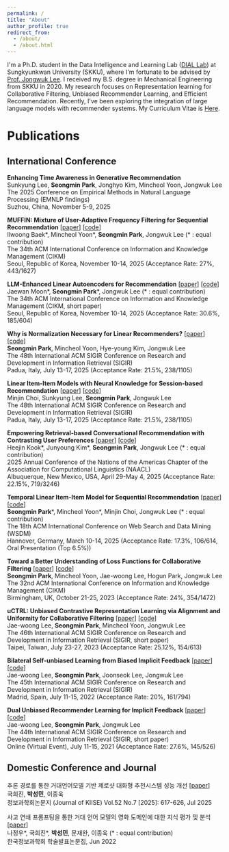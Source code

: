 ```yaml
---
permalink: /
title: "About"
author_profile: true
redirect_from: 
  - /about/
  - /about.html
---
```


I'm a Ph.D. student in the Data Intelligence and Learning Lab ([DIAL Lab](https://dial.skku.edu/)) at Sungkyunkwan University (SKKU), where I'm fortunate to be advised by [Prof. Jongwuk Lee](https://jongwuklee.weebly.com/). I received my B.S. degree in Mechanical Engineering from SKKU in 2020.
My research focuses on Representation learning for Collaborative Filtering, Unbiased Recommender Learning, and Efficient Recommendation. Recently, I've been exploring the integration of large language models with recommender systems. My Curriculum Vitae is [Here](https://drive.google.com/file/d/11kbKMCKhrXcM2FQbfn7-_uPet-62jPyO/view?usp=sharing).

# Publications
## International Conference

**Enhancing Time Awareness in Generative Recommendation** <br>
Sunkyung Lee, **Seongmin Park**, Jonghyo Kim, Mincheol Yoon, Jongwuk Lee <br>
The 2025 Conference on Empirical Methods in Natural Language Processing (EMNLP findings) <br>
Suzhou, China, November 5-9, 2025

**MUFFIN: Mixture of User-Adaptive Frequency Filtering for Sequential Recommendation** [[paper](https://arxiv.org/abs/2508.13670)] [[code](https://github.com/ilwoong100/MUFFIN)] <br>
Ilwoong Baek\*, Mincheol Yoon\*, **Seongmin Park**, Jongwuk Lee (* : equal contribution) <br>
The 34th ACM International Conference on Information and Knowledge Management (CIKM) <br>
Seoul, Republic of Korea, November 10-14, 2025 (Acceptance Rate: 27%, 443/1627)

**LLM-Enhanced Linear Autoencoders for Recommendation** [[paper](https://arxiv.org/abs/2508.13500)] [[code](https://github.com/jaewan7599/L3AE_CIKM2025)] <br>
Jaewan Moon\*, **Seongmin Park**\*, Jongwuk Lee (* : equal contribution) <br>
The 34th ACM International Conference on Information and Knowledge Management (CIKM, short paper) <br>
Seoul, Republic of Korea, November 10-14, 2025 (Acceptance Rate: 30.6%, 185/604)

**Why is Normalization Necessary for Linear Recommenders?** [[paper](https://arxiv.org/abs/2504.05805)] [[code](https://github.com/psm1206/DAN)] <br>
**Seongmin Park**, Mincheol Yoon, Hye-young Kim, Jongwuk Lee <br>
The 48th International ACM SIGIR Conference on Research and Development in Information Retrieval (SIGIR) <br>
Padua, Italy, July 13-17, 2025 (Acceptance Rate: 21.5%, 238/1105)

**Linear Item-Item Models with Neural Knowledge for Session-based Recommendation** [[paper](https://arxiv.org/abs/2504.15057)] [[code](https://github.com/jin530/LINK)] <br>
Minjin Choi, Sunkyung Lee, **Seongmin Park**, Jongwuk Lee <br>
The 48th International ACM SIGIR Conference on Research and Development in Information Retrieval (SIGIR) <br>
Padua, Italy, July 13-17, 2025 (Acceptance Rate: 21.5%, 238/1105) 

**Empowering Retrieval-based Conversational Recommendation with Contrasting User Preferences** [[paper](https://arxiv.org/abs/2503.22005)] [[code](https://github.com/kookeej/CORAL)] <br>
Heejin Kook\*, Junyoung Kim\*, **Seongmin Park**, Jongwuk Lee (\* : equal contribution) <br>
2025 Annual Conference of the Nations of the Americas Chapter of the Association for Computational Linguistics (NAACL) <br>
Albuquerque, New Mexico, USA, April 29-May 4, 2025 (Acceptance Rate: 22.15%, 719/3246)

**Temporal Linear Item-Item Model for Sequential Recommendation** [[paper](https://arxiv.org/abs/2412.07382)] [[code](https://github.com/psm1206/TALE)] <br>
**Seongmin Park**\*, Mincheol Yoon\*, Minjin Choi, Jongwuk Lee (\* : equal contribution) <br>
The 18th ACM International Conference on Web Search and Data Mining (WSDM) <br>
Hannover, Germany, March 10-14, 2025 (Acceptance Rate: 17.3%, 106/614, Oral Presentation (Top 6.5%))

**Toward a Better Understanding of Loss Functions for Collaborative Filtering** [[paper](https://arxiv.org/abs/2308.06091)] [[code](https://github.com/psm1206/MAWU)] <br>
**Seongmin Park**, Mincheol Yoon, Jae-woong Lee, Hogun Park, Jongwuk Lee <br>
The 32nd ACM International Conference on Information and Knowledge Management (CIKM) <br>
Birmingham, UK, October 21-25, 2023 (Acceptance Rate: 24%, 354/1472)

**uCTRL: Unbiased Contrastive Representation Learning via Alignment and Uniformity for Collaborative Filtering** [[paper](https://dl.acm.org/doi/10.1145/3539618.3592076)] [[code](https://github.com/Jaewoong-Lee/sigir_2023_uCTRL)] <br>
Jae-woong Lee, **Seongmin Park**, Mincheol Yoon, Jongwuk Lee <br>
The 46th International ACM SIGIR Conference on Research and Development in Information Retrieval (SIGIR, short paper) <br>
Taipei, Taiwan, July 23-27, 2023 (Acceptance Rate: 25.12%, 154/613)

**Bilateral Self-unbiased Learning from Biased Implicit Feedback** [[paper](https://dl.acm.org/doi/abs/10.1145/3477495.3531946)] [[code](https://github.com/Jaewoong-Lee/sigir_2022_BISER)] <br>
Jae-woong Lee, **Seongmin Park**, Joonseok Lee, Jongwuk Lee <br>
The 45th International ACM SIGIR Conference on Research and Development in Information Retrieval (SIGIR) <br>
Madrid, Spain, July 11-15, 2022 (Acceptance Rate: 20%, 161/794)

**Dual Unbiased Recommender Learning for Implicit Feedback** [[paper](https://dl.acm.org/doi/10.1145/3404835.3463118)] [[code](https://github.com/Jaewoong-Lee/sigir_2021_unbiased_recsys)] <br>
Jae-woong Lee, **Seongmin Park**, Jongwuk Lee <br>
The 44th International ACM SIGIR Conference on Research and Development in Information Retrieval (SIGIR, short paper) <br>
Online (Virtual Event), July 11-15, 2021 (Acceptance Rate: 27.6%, 145/526)

## Domestic Conference and Journal

추론 경로를 통한 거대언어모델 기반 제로샷 대화형 추천시스템 성능 개선 [[paper](https://www.dbpia.co.kr/journal/articleDetail?nodeId=NODE12285650)] <br>
국희진, **박성민**, 이종욱 <br>
정보과학회논문지 (Journal of KIISE) Vol.52 No.7 [2025]: 617-626, Jul 2025

사고 연쇄 프롬프팅을 통한 거대 언어 모델의 영화 도메인에 대한 지식 평가 및 분석 [[paper](https://www.dbpia.co.kr/journal/articleDetail?nodeId=NODE11488244)] <br>
나정우\*, 국희진\*, **박성민**, 문재완, 이종욱 (\* : equal contribution) <br>
한국정보과학회 학술발표논문집, Jun 2022


<br>

<script type='text/javascript' id='clustrmaps' src='//cdn.clustrmaps.com/map_v2.js?cl=ffffff&w=280&t=m&d=Ier28U1QUfiPhkuhOkNjay5nJFkjnGpeMDOquzcn3sI'></script>
